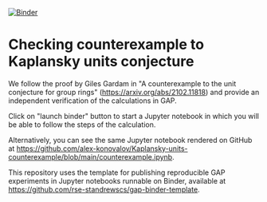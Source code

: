 [![Binder](https://mybinder.org/badge.svg)](https://mybinder.org/v2/gh/alex-konovalov/Kaplansky-units-counterexample/main?filepath=counterexample.ipynb)

# Checking counterexample to Kaplansky units conjecture

We follow the proof by Giles Gardam in "A counterexample to the unit conjecture for group rings"
(https://arxiv.org/abs/2102.11818) and provide an independent verification of the calculations in GAP.

Click on "launch binder" button to start a Jupyter notebook in which you will be able to
follow the steps of the calculation.

Alternatively, you can see the same Jupyter notebook rendered on GitHub at
https://github.com/alex-konovalov/Kaplansky-units-counterexample/blob/main/counterexample.ipynb.

This repository uses the template for publishing reproducible GAP experiments in Jupyter
notebooks runnable on Binder, available at https://github.com/rse-standrewscs/gap-binder-template.
